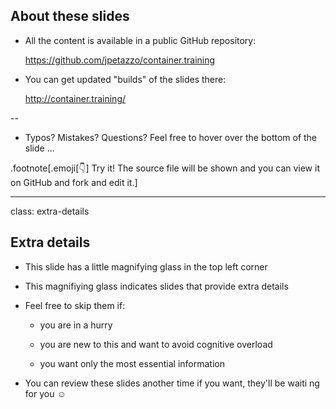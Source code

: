 ## About these slides

- All the content is available in a public GitHub repository:

  https://github.com/jpetazzo/container.training

- You can get updated "builds" of the slides there:

  http://container.training/

<!--
.exercise[
```open https://github.com/jpetazzo/container.training```
```open http://container.training/```
]
-->

--

- Typos? Mistakes? Questions? Feel free to hover over the bottom of the slide ...

.footnote[.emoji[👇] Try it! The source file will be shown and you can view it on GitHub and fork and edit it.]

<!--
.exercise[
```open https://github.com/jpetazzo/container.training/tree/master/slides/common/about-slides.md```
]
-->

---

class: extra-details

## Extra details

- This slide has a little magnifying glass in the top left corner

- This magnifiying glass indicates slides that provide extra details

- Feel free to skip them if:

  - you are in a hurry

  - you are new to this and want to avoid cognitive overload

  - you want only the most essential information

- You can review these slides another time if you want, they'll be waiti
ng for you ☺
